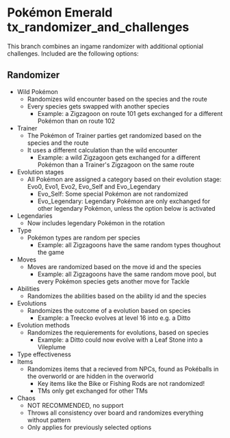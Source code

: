 # Pokémon Emerald tx_randomizer_and_challenges

This branch combines an ingame randomizer with additional optionial challenges. Included are the following options:

## Randomizer
* Wild Pokémon
  * Randomizes wild encounter based on the species and the route
  * Every species gets swapped with another species
    * Example: a Zigzagoon on route 101 gets exchanged for a different Pokémon than on route 102
* Trainer
  * The Pokémon of Trainer parties get randomized based on the species and the route
  * It uses a different calculation than the wild encounter
    * Example: a wild Zigzagoon gets exchanged for a different Pokémon than a Trainer's Zigzagoon on the same route
* Evolution stages
  * All Pokémon are assigned a category based on their evolution stage: Evo0, Evo1, Evo2, Evo_Self and Evo_Legendary
    * Evo_Self: Some special Pokémon are not randomized
    * Evo_Legendary: Legendary Pokémon are only exchanged for other legendary Pokémon, unless the option below is activated
* Legendaries
  * Now includes legendary Pokémon in the rotation
* Type
  * Pokémon types are random per species
    * Example: all Zigzagoons have the same random types thoughout the game
* Moves
  * Moves are randomized based on the move id and the species
    * Example: all Zigzagoons have the same random move pool, but every Pokémon species gets another move for Tackle
* Abilities
  * Randomizes the abilities based on the ability id and the species
* Evolutions
  * Randomizes the outcome of a evolution based on species
    * Example: a Treecko evolves at level 16 into e.g. a Ditto
* Evolution methods
  * Randomizes the requierements for evolutions, based on species
    * Example: a Ditto could now evolve with a Leaf Stone into a Vileplume
* Type effectiveness
* Items
  * Randomizes items that a recieved from NPCs, found as Pokéballs in the overworld or are hidden in the overworld
    * Key items like the Bike or Fishing Rods are not randomized!
    * TMs only get exchanged for other TMs
* Chaos
  * NOT RECOMMENDED, no support
  * Throws all consistency over board and randomizes everything without pattern
  * Only applies for previously selected options



